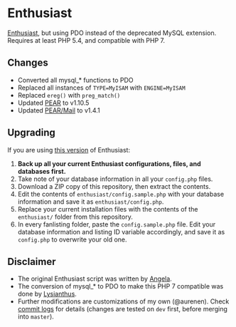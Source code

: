 # Enthusiast

[Enthusiast](https://github.com/angelasabas/enthusiast), but using PDO instead of the deprecated MySQL extension. Requires at least PHP 5.4, and compatible with PHP 7.

## Changes

- Converted all mysql_* functions to PDO
- Replaced all instances of `TYPE=MyISAM` with `ENGINE=MyISAM`
- Replaced `ereg()` with `preg_match()`
- Updated [PEAR](https://pear.php.net/package/PEAR/) to v1.10.5
- Updated [PEAR/Mail](https://pear.php.net/package/Mail/) to v1.4.1

## Upgrading

If you are using [this version](https://github.com/angelasabas/enthusiast) of Enthusiast:

1. **Back up all your current Enthusiast configurations, files, and databases first.**
2. Take note of your database information in all your `config.php` files.
3. Download a ZIP copy of this repository, then extract the contents.
4. Edit the contents of `enthusiast/config.sample.php` with your database information and save it as `enthusiast/config.php`.
5. Replace your current installation files with the contents of the `enthusiast/` folder from this repository.
6. In every fanlisting folder, paste the `config.sample.php` file. Edit your database information and listing ID variable accordingly, and save it as `config.php` to overwrite your old one.

## Disclaimer

- The original Enthusiast script was written by [Angela](https://github.com/angelasabas).
- The conversion of mysql_* to PDO to make this PHP 7 compatible was done by [Lysianthus](https://github.com/Lysianthus/enthusiast).
- Further modifications are customizations of my own (@aurenen). Check [commit logs](https://github.com/aurenen/enthusiast/commits/dev) for details (changes are tested on `dev` first, before merging into `master`).